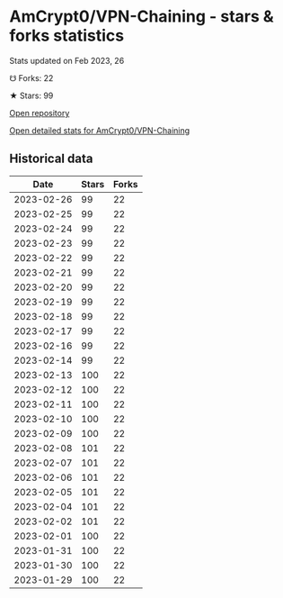 # AmCrypt0/VPN-Chaining - stars & forks statistics

Stats updated on Feb 2023, 26

☋ Forks: 22

★ Stars: 99

[Open repository](https://github.com/AmCrypt0/VPN-Chaining)

[Open detailed stats for AmCrypt0/VPN-Chaining](https://reviewgithub.com/rep/AmCrypt0/VPN-Chaining)

## Historical data
| Date | Stars | Forks |
|------|-------|-------|
| 2023-02-26 | 99 | 22 | 
| 2023-02-25 | 99 | 22 | 
| 2023-02-24 | 99 | 22 | 
| 2023-02-23 | 99 | 22 | 
| 2023-02-22 | 99 | 22 | 
| 2023-02-21 | 99 | 22 | 
| 2023-02-20 | 99 | 22 | 
| 2023-02-19 | 99 | 22 | 
| 2023-02-18 | 99 | 22 | 
| 2023-02-17 | 99 | 22 | 
| 2023-02-16 | 99 | 22 | 
| 2023-02-14 | 99 | 22 | 
| 2023-02-13 | 100 | 22 | 
| 2023-02-12 | 100 | 22 | 
| 2023-02-11 | 100 | 22 | 
| 2023-02-10 | 100 | 22 | 
| 2023-02-09 | 100 | 22 | 
| 2023-02-08 | 101 | 22 | 
| 2023-02-07 | 101 | 22 | 
| 2023-02-06 | 101 | 22 | 
| 2023-02-05 | 101 | 22 | 
| 2023-02-04 | 101 | 22 | 
| 2023-02-02 | 101 | 22 | 
| 2023-02-01 | 100 | 22 | 
| 2023-01-31 | 100 | 22 | 
| 2023-01-30 | 100 | 22 | 
| 2023-01-29 | 100 | 22 | 

